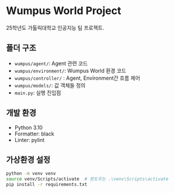 # Wumpus World Project

25학년도 가톨릭대학교 인공지능 팀 프로젝트.

## 폴더 구조
- `wumpus/agent/`: Agent 관련 코드
- `wumpus/environment/`: Wumpus World 환경 코드
- `wumpus/controller/` : Agent, Environment간 흐름 제어
- `wumpus/models/`: 값 객체들 정의
- `main.py`: 실행 진입점

## 개발 환경
- Python 3.10
- Formatter: black
- Linter: pylint

## 가상환경 설정
```bash
python -m venv venv
source venv/Scripts/activate  # 윈도우는 .\venv\Scripts\activate
pip install -r requirements.txt
